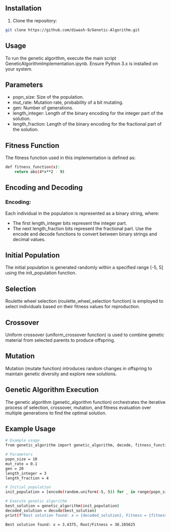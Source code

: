 
## Installation
1.  Clone the repository:
```bash
git clone https://github.com/diwash-9/Genetic-Algorithm.git
```
## Usage
To run the genetic algorithm, execute the main script GeneticAlgorithmImplementation.ipynb. Ensure Python 3.x is installed on your system.

## Parameters
- popn_size: Size of the population.
- mut_rate: Mutation rate, probability of a bit mutating.
- gen: Number of generations.
- length_integer: Length of the binary encoding for the integer part of the solution.
- length_fraction: Length of the binary encoding for the fractional part of the solution.

## Fitness Function
The fitness function used in this implementation is defined as:
```bash
def fitness_function(x):
    return abs(4*x**2 - 9)
```
## Encoding and Decoding
### Encoding:
Each individual in the population is represented as a binary string, where:
- The first length_integer bits represent the integer part.
- The next length_fraction bits represent the fractional part.
Use the encode and decode functions to convert between binary strings and decimal values.

## Initial Population
The initial population is generated randomly within a specified range [-5, 5] using the init_population function.

## Selection
Roulette wheel selection (roulette_wheel_selection function) is employed to select individuals based on their fitness values for reproduction.

## Crossover
Uniform crossover (uniform_crossover function) is used to combine genetic material from selected parents to produce offspring.

## Mutation
Mutation (mutate function) introduces random changes in offspring to maintain genetic diversity and explore new solutions.

## Genetic Algorithm Execution
The genetic algorithm (genetic_algorithm function) orchestrates the iterative process of selection, crossover, mutation, and fitness evaluation over multiple generations to find the optimal solution.

## Example Usage
```bash
# Example usage
from genetic_algorithm import genetic_algorithm, decode, fitness_function

# Parameters
popn_size = 10
mut_rate = 0.1
gen = 20
length_integer = 3
length_fraction = 4

# Initial population
init_population = [encode(random.uniform(-5, 5)) for _ in range(popn_size)]

# Execute genetic algorithm
best_solution = genetic_algorithm(init_population)
decoded_solution = decode(best_solution)
print(f"Best solution found: x = {decoded_solution}, Fitness = {fitness_function(decoded_solution)}")
```

```bash
Best solution found: x = 3.4375, Root/Fitness = 38.265625
```
